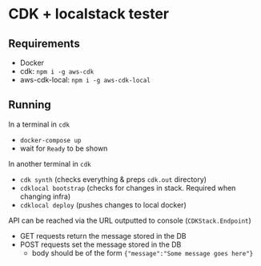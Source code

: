# CDK + localstack tester

## Requirements

- Docker
- cdk: `npm i -g aws-cdk`
- aws-cdk-local: `npm i -g aws-cdk-local`

## Running

In a terminal in `cdk`
- `docker-compose up`
- wait for `Ready` to be shown

In another terminal in `cdk`
- `cdk synth` (checks everything & preps `cdk.out` directory)
- `cdklocal bootstrap` (checks for changes in stack. Required when changing infra)
- `cdklocal deploy` (pushes changes to local docker)

API can be reached via the URL outputted to console (`CDKStack.Endpoint`)
- GET requests return the message stored in the DB
- POST requests set the message stored in the DB
  - body should be of the form `{"message":"Some message goes here"}`